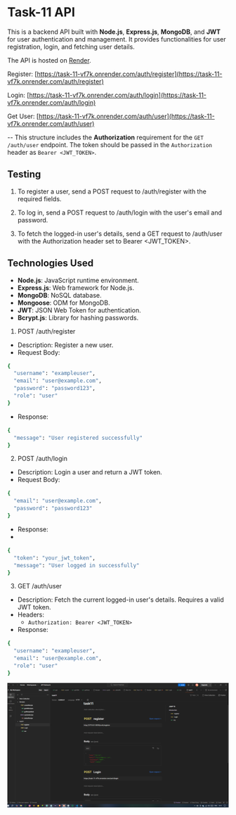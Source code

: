 # Task-11 API

This is a backend API built with **Node.js**, **Express.js**, **MongoDB**, and **JWT** for user authentication and management. It provides functionalities for user registration, login, and fetching user details. 

The API is hosted on [Render](https://task-11-vf7k.onrender.com).

 Register: [https://task-11-vf7k.onrender.com/auth/register](https://task-11-vf7k.onrender.com/auth/register)

 Login: [https://task-11-vf7k.onrender.com/auth/login](https://task-11-vf7k.onrender.com/auth/login)

 Get User: [https://task-11-vf7k.onrender.com/auth/user](https://task-11-vf7k.onrender.com/auth/user) 

-- This structure includes the **Authorization** requirement for the `GET /auth/user` endpoint. The token should be passed in the `Authorization` header as `Bearer <JWT_TOKEN>`.





## Testing

1. To register a user, send a POST request to /auth/register with the required fields.
   
2. To log in, send a POST request to /auth/login with the user's email and password.

3. To fetch the logged-in user's details, send a GET request to /auth/user with the Authorization header set to Bearer <JWT_TOKEN>.




## Technologies Used
- **Node.js**: JavaScript runtime environment.
- **Express.js**: Web framework for Node.js.
- **MongoDB**: NoSQL database.
- **Mongoose**: ODM for MongoDB.
- **JWT**: JSON Web Token for authentication.
- **Bcrypt.js**: Library for hashing passwords.


1. POST /auth/register
* Description: Register a new user.
* Request Body:

```bash
{
  "username": "exampleuser",
  "email": "user@example.com",
  "password": "password123",
  "role": "user"
}
```
* Response:
```bash
{
  "message": "User registered successfully"
}
```
2. POST /auth/login
* Description: Login a user and return a JWT token.
* Request Body:

```bash
{
  "email": "user@example.com",
  "password": "password123"
}
```
* Response:
* 
```bash
{
  "token": "your_jwt_token",
  "message": "User logged in successfully"
}
```

3. GET /auth/user

* Description: Fetch the current logged-in user's details. Requires a valid JWT token.
* Headers:
  * `Authorization: Bearer <JWT_TOKEN>`
* Response:

```bash
{
  "username": "exampleuser",
  "email": "user@example.com",
  "role": "user"
}
```

![alt text](image.png)